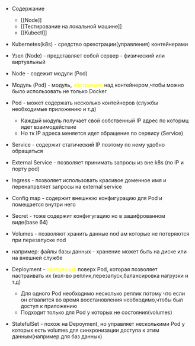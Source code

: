 
- Содержание
	- [[Node]]
	- [[Тестирование на локальной машине]]
	- [[Kubectl]]
- Kubernetes(k8s) - средство оркестрации(управления) контейнерами

- Узел (Node) - представляет собой сервер - физический или виртуальный
- Node - содежит модули (Pod)

- Модуль (Pod) - модуль, <span style="color:yellow">абстракция</span> над контейнером,чтобы можно было использовать не только Docker 
- Pod - может содержать несколько контейнеров (службы необходимые приложению и т.д)
	- Каждый модуль получает  свой собственный IP адрес по котормц идет взаимодействие
	- Но тк IP адреса меняется  идет обращение по сервису (Service)
- Service - содержит статический IP поэтому по нему удобно обращаться
- External Service - позволяет принимать запросы из вне k8s (по IP и порту pod)
- Ingress - позволяет использовать красивое доменное имя и перенапрвляет запросы на external service

- Config map - содержит  внешнюю конфигурацию для Pod и помещается внутри него
- Secret - тоже содержит конфигугацию но в зашифрованном виде(base 64) 

- Volumes - позволяют хранить данные nod ам которые не потеряются при перезапуске nod
- например: файлы базы данных - хранение может быть на диске или на внешней службе

- Deployment - <span style="color:yellow">абстракция</span> поверх Pod, которая позволяет настраивать их (кол-во реплик,перезапуск,балансировка нагрузки и т.д) 
	- Для одного Pod необходимо несколько реплик потому что если он отвалится во время восстановления необходимо,чтобы был доступ к приложению
	- Подходит только для Pod у которых не состояния(volumes)
- StatefulSet - похож на Depoyment, но управляет несколькими Pod  у которых есть volumes для синхронизации доступа к этим данным(например для баз данных)

